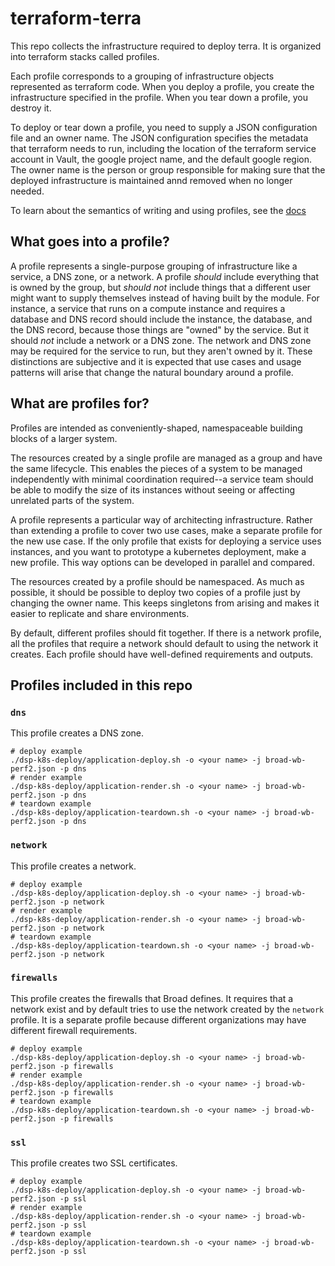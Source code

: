 # terraform-terra

This repo collects the infrastructure required to deploy terra.
It is organized into terraform stacks called profiles.

Each profile corresponds to a grouping of infrastructure objects represented
as terraform code. When you deploy a profile, you create the infrastructure
specified in the profile. When you tear down a profile, you destroy it.

To deploy or tear down a profile, you need to supply a JSON configuration
file and an owner name. The JSON configuration specifies the metadata that
terraform needs to run, including the location of the terraform service
account in Vault, the google project name, and the default google region. The
owner name is the person or group responsible for making sure that the
deployed infrastructure is maintained annd removed when no longer needed.

To learn about the semantics of writing and using profiles, see the [docs](https://github.com/broadinstitute/dsp-k8s-deploy)

## What goes into a profile?

A profile represents a single-purpose grouping of infrastructure like a service,
a DNS zone, or a network. A profile _should_ include everything that is owned by 
the group, but _should not_ include things that a different user might want to
supply themselves instead of having built by the module. For instance, a service that
runs on a compute instance and requires a database and DNS record should include
the instance, the database, and the DNS record, because those things are "owned"
by the service. But it should _not_ include a network or a DNS zone. The network and
DNS zone may be required for the service to run, but they aren't owned by it. These
distinctions are subjective and it is expected that use cases and usage patterns will
arise that change the natural boundary around a profile.

## What are profiles for?

Profiles are intended as conveniently-shaped, namespaceable building blocks
of a larger system. 

The resources created by a single profile are managed as a group and have
the same lifecycle. This enables the pieces of a system to be managed
independently with minimal coordination required--a service team should be able
to modify the size of its instances without seeing or affecting unrelated parts
of the system.

A profile represents a particular way of architecting infrastructure.  Rather than
extending a profile to cover two use cases, make a separate profile for the new
use case. If the only profile that exists for deploying a service uses instances,
and you want to prototype a kubernetes deployment, make a new profile. This way
options can be developed in parallel and compared.

The resources created by a profile should be namespaced. As much as possible,
it should be possible to deploy two copies of a profile just by changing the owner name.
This keeps singletons from arising and makes it easier to replicate and share
environments.

By default, different profiles should fit together. If there is a network
profile, all the profiles that require a network should default to using the
network it creates. Each profile should have well-defined requirements and outputs.

## Profiles included in this repo

### `dns`

This profile creates a DNS zone.

```
# deploy example
./dsp-k8s-deploy/application-deploy.sh -o <your name> -j broad-wb-perf2.json -p dns
# render example
./dsp-k8s-deploy/application-render.sh -o <your name> -j broad-wb-perf2.json -p dns
# teardown example
./dsp-k8s-deploy/application-teardown.sh -o <your name> -j broad-wb-perf2.json -p dns
```

### `network`

This profile creates a network.

```
# deploy example
./dsp-k8s-deploy/application-deploy.sh -o <your name> -j broad-wb-perf2.json -p network
# render example
./dsp-k8s-deploy/application-render.sh -o <your name> -j broad-wb-perf2.json -p network
# teardown example
./dsp-k8s-deploy/application-teardown.sh -o <your name> -j broad-wb-perf2.json -p network
```

### `firewalls`

This profile creates the firewalls that Broad defines. It requires that a network exist
and by  default tries to use the network created by the `network` profile. It is a separate
profile because different organizations may have different firewall requirements.

```
# deploy example
./dsp-k8s-deploy/application-deploy.sh -o <your name> -j broad-wb-perf2.json -p firewalls
# render example
./dsp-k8s-deploy/application-render.sh -o <your name> -j broad-wb-perf2.json -p firewalls
# teardown example
./dsp-k8s-deploy/application-teardown.sh -o <your name> -j broad-wb-perf2.json -p firewalls
```

### `ssl`

This profile creates two SSL certificates.

```
# deploy example
./dsp-k8s-deploy/application-deploy.sh -o <your name> -j broad-wb-perf2.json -p ssl
# render example
./dsp-k8s-deploy/application-render.sh -o <your name> -j broad-wb-perf2.json -p ssl
# teardown example
./dsp-k8s-deploy/application-teardown.sh -o <your name> -j broad-wb-perf2.json -p ssl
```
